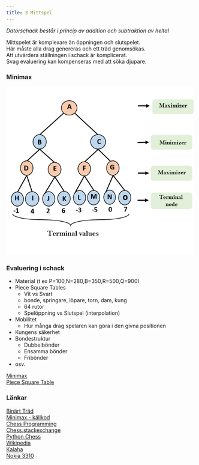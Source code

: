 ```yaml
---
title: 3 Mittspel
---
```


*Datorschack består i princip av addition och subtraktion av heltal*

Mittspelet är komplexare än öppningen och slutspelet.  
Här måste alla drag genereras och ett träd genomsökas.  
Att utvärdera ställningen i schack är komplicerat.  
Svag evaluering kan kompenseras med att söka djupare.  

### Minimax 

![Minimax](X_minimax.png)

### Evaluering i schack

* Material (t ex P=100,N=280,B=350,R=500,Q=900)
* Piece Square Tables
	* Vit vs Svart
	* bonde, springare, löpare, torn, dam, kung
	* 64 rutor
	* Spelöppning vs Slutspel (interpolation)
* Mobilitet
	* Hur många drag spelaren kan göra i den givna positionen
* Kungens säkerhet
* Bondestruktur
	* Dubbelbönder
	* Ensamma bönder
	* Fribönder
* osv.

[Minimax](Minimax)  
[Piece Square Table](Piece_Square_Table)  

### Länkar

[Binärt Träd](X_tree.svg)  
[Minimax - källkod](https://github.com/ChristerNilsson/Lab/blob/master/2019/118-Kalaha/coffee/minimax.coffee)  
[Chess Programming](https://www.chessprogramming.org/Main_Page)  
[Chess.stackexchange](https://chess.stackexchange.com)  
[Python Chess](https://python-chess.readthedocs.io/en/latest)  
[Wikipedia](https://en.wikipedia.org/wiki/Kalah)  
[Kalaha](https://christernilsson.github.io/Lab/2019/118-Kalaha/)  
[Nokia 3310](https://youtube.com/clip/Ugkxax12m2ISro9LvHjkgzt_ZY9GwCM0f3Vh?si=J4J9fmi1io-Wgexb)  
